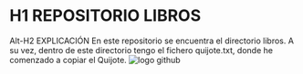 # H1 REPOSITORIO LIBROS 
Alt-H2 EXPLICACIÓN 
En este repositorio se encuentra el directorio libros. A su vez, dentro de este directorio tengo el fichero quijote.txt, donde he comenzado a copiar el Quijote.
![logo github](https://www.google.com/url?sa=i&url=https%3A%2F%2Fwww.flaticon.com%2Ffree-icon%2Fgithub-logo_25231&psig=AOvVaw31KM_58eHJ_GJjlYcbi1JE&ust=1699963874018000&source=images&cd=vfe&opi=89978449&ved=0CA8QjRxqFwoTCLiiuIj5wIIDFQAAAAAdAAAAABAD "Logo GitHub")